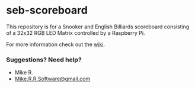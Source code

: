 # seb-scoreboard
This repository is for a Snooker and English Billiards scoreboard consisting of a 32x32 RGB LED Matrix controlled by a Raspberry Pi.

For more information check out the [wiki](https://github.com/Mike-R-R/seb-scoreboard/wiki).
### Suggestions? Need help? ###

* Mike R.
* Mike.R.R.Software@gmail.com
